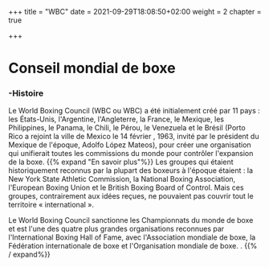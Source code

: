 +++
title = "WBC"
date = 2021-09-29T18:08:50+02:00
weight = 2
chapter = true

+++

# Conseil mondial de boxe

### -Histoire

Le World Boxing Council (WBC ou WBC) a été initialement créé par 11 pays : les États-Unis, l'Argentine, l'Angleterre, la France, le Mexique, les Philippines, le Panama, le Chili, le Pérou, le Venezuela et le Brésil (Porto Rico a rejoint la ville de Mexico le 14 février , 1963, invité par le président du Mexique de l'époque, Adolfo López Mateos), pour créer une organisation qui unifierait toutes les commissions du monde pour contrôler l'expansion de la boxe.
{{% expand "En savoir plus"%}}
Les groupes qui étaient historiquement reconnus par la plupart des boxeurs à l'époque étaient : la New York State Athletic Commission, la National Boxing Association, l'European Boxing Union et le British Boxing Board of Control. Mais ces groupes, contrairement aux idées reçues, ne pouvaient pas couvrir tout le territoire « international ».

Le World Boxing Council sanctionne les Championnats du monde de boxe et est l'une des quatre plus grandes organisations reconnues par l'International Boxing Hall of Fame, avec l'Association mondiale de boxe, la Fédération internationale de boxe et l'Organisation mondiale de boxe. . {{% / expand%}}